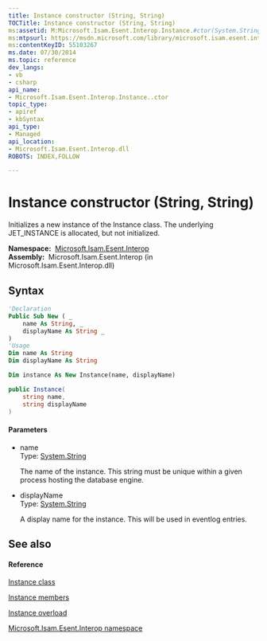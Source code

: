 ```yaml
---
title: Instance constructor (String, String)
TOCTitle: Instance constructor (String, String)
ms:assetid: M:Microsoft.Isam.Esent.Interop.Instance.#ctor(System.String,System.String)
ms:mtpsurl: https://msdn.microsoft.com/library/microsoft.isam.esent.interop.instance.instance(v=EXCHG.10)
ms:contentKeyID: 55103267
ms.date: 07/30/2014
ms.topic: reference
dev_langs:
- vb
- csharp
api_name: 
- Microsoft.Isam.Esent.Interop.Instance..ctor
topic_type: 
- apiref
- kbSyntax
api_type: 
- Managed
api_location: 
- Microsoft.Isam.Esent.Interop.dll
ROBOTS: INDEX,FOLLOW

---
```


# Instance constructor (String, String)

Initializes a new instance of the Instance class. The underlying JET_INSTANCE is allocated, but not initialized.

**Namespace:**  [Microsoft.Isam.Esent.Interop](hh596136\(v=exchg.10\).md)  
**Assembly:**  Microsoft.Isam.Esent.Interop (in Microsoft.Isam.Esent.Interop.dll)

## Syntax

``` vb
'Declaration
Public Sub New ( _
    name As String, _
    displayName As String _
)
'Usage
Dim name As String
Dim displayName As String

Dim instance As New Instance(name, displayName)
```

``` csharp
public Instance(
    string name,
    string displayName
)
```

#### Parameters

  - name  
    Type: [System.String](https://docs.microsoft.com/dotnet/api/system.string?redirectedfrom=MSDN)  
    
    The name of the instance. This string must be unique within a given process hosting the database engine.

<!-- end list -->

  - displayName  
    Type: [System.String](https://docs.microsoft.com/dotnet/api/system.string?redirectedfrom=MSDN)  
    
    A display name for the instance. This will be used in eventlog entries.

## See also

#### Reference

[Instance class](dn350923\(v=exchg.10\).md)

[Instance members](dn350944\(v=exchg.10\).md)

[Instance overload](dn350946\(v=exchg.10\).md)

[Microsoft.Isam.Esent.Interop namespace](hh596136\(v=exchg.10\).md)

